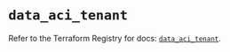 # `data_aci_tenant`

Refer to the Terraform Registry for docs: [`data_aci_tenant`](https://registry.terraform.io/providers/ciscodevnet/aci/2.17.0/docs/data-sources/tenant).
